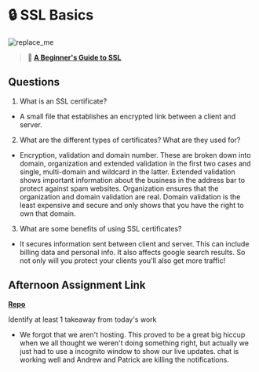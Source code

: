 # 🔒 SSL Basics

![replace_me](https://codeworks.blob.core.windows.net/public/assets/img/illustrations/placeholder.svg)

> **📖 [A Beginner's Guide to SSL](https://codeworksacademy.com/fs-student-guide/resources/wk8-9/07-SSL)**

## Questions

1. What is an SSL certificate?

- A small file that establishes an encrypted link between a client and server.

2. What are the different types of certificates? What are they used for?

- Encryption, validation and domain number. These are broken down into domain, organization and extended validation in the first two cases and single, multi-domain and wildcard in the latter. Extended validation shows important information about the business in the address bar to protect against spam websites.  Organization ensures that the organization and domain validation are real.  Domain validation is the least expensive and secure and only shows that you have the right to own that domain.

3. What are some benefits of using SSL certificates?

- It secures information sent between client and server.  This can include billing data and personal info.  It also affects google search results.  So not only will you protect your clients you'll also get more traffic!

## Afternoon Assignment Link

**[Repo](https://github.com/coelallen/<ASSIGNMENT_REPO>)**

Identify at least 1 takeaway from today's work

- We forgot that we aren't hosting.  This proved to be a great big hiccup when we all thought we weren't doing something right, but actually we just had to use a incognito window to show our live updates.  chat is working well and Andrew and Patrick are killing the notifications.  
